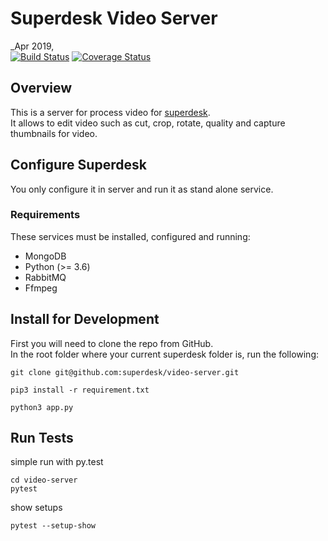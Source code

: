 # Superdesk Video Server
_Apr 2019,   
[![Build Status](https://travis-ci.org/superdesk/video-server.svg?branch=master)](https://travis-ci.org/superdesk/video-server)
[![Coverage Status](https://coveralls.io/repos/github/superdesk/video-server/badge.svg?branch=master)](https://coveralls.io/github/superdesk/video-server?branch=master)

## Overview
This is a server for process video for [superdesk](https://github.com/superdesk/video-server).  
It allows to edit video such as cut, crop, rotate, quality and capture thumbnails for video. 

## Configure Superdesk
You only configure it in server and run it as stand alone service.

### Requirements

These services must be installed, configured and running:

 * MongoDB 
 * Python (>= 3.6)
 * RabbitMQ
 * Ffmpeg

## Install for Development

First you will need to clone the repo from GitHub.  
In the root folder where your current superdesk folder is, run the following:
```
git clone git@github.com:superdesk/video-server.git

pip3 install -r requirement.txt

python3 app.py
```

## Run Tests

simple run with py.test
```
cd video-server
pytest
```

show setups
```
pytest --setup-show
```

